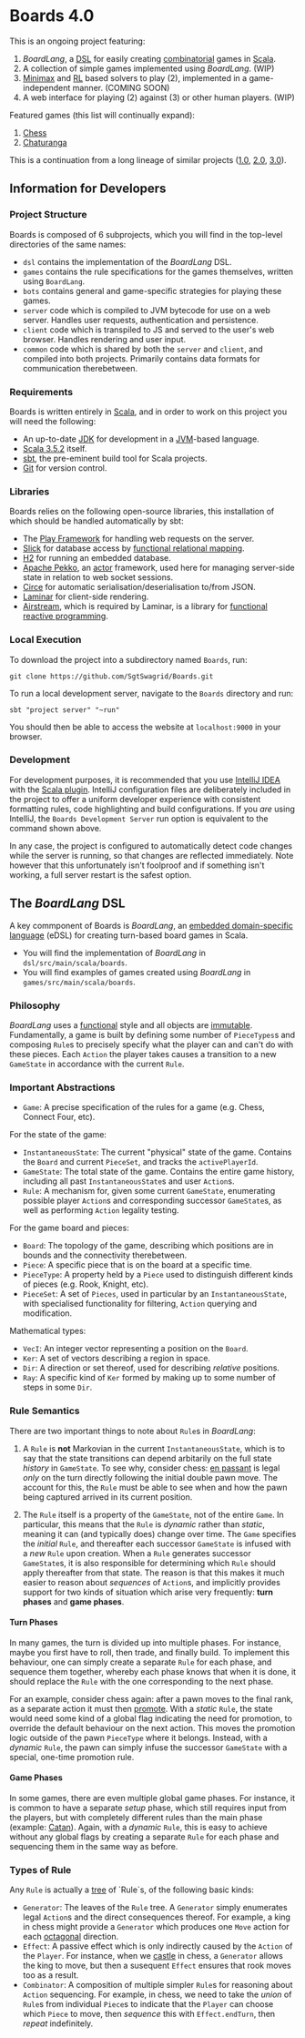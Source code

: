 # Boards 4.0

This is an ongoing project featuring:
1. _BoardLang_, a [DSL](https://en.wikipedia.org/wiki/Domain-specific_language) for easily creating [combinatorial](https://brilliant.org/wiki/combinatorial-games-definition/) games in [Scala](https://www.scala-lang.org/).
2. A collection of simple games implemented using _BoardLang_. (WIP)
3. [Minimax](https://en.wikipedia.org/wiki/Minimax) and [RL](https://en.wikipedia.org/wiki/Reinforcement_learning) based solvers to play (2), implemented in a game-independent manner. (COMING SOON)
4. A web interface for playing (2) against (3) or other human players. (WIP)

Featured games (this list will continually expand):
1. [Chess](https://en.wikipedia.org/wiki/Chess)
2. [Chaturanga](https://en.wikipedia.org/wiki/Chaturanga)

This is a continuation from a long lineage of similar projects ([1.0](https://github.com/SgtSwagrid/boards-1.0), [2.0](https://github.com/SgtSwagrid/boards-2.0), [3.0](https://github.com/SgtSwagrid/boards-3.0)).

## Information for Developers

### Project Structure

Boards is composed of 6 subprojects, which you will find in the top-level directories of the same names:
* `dsl` contains the implementation of the _BoardLang_ DSL.
* `games` contains the rule specifications for the games themselves, written using `BoardLang`.
* `bots` contains general and game-specific strategies for playing these games.
* `server` code which is compiled to JVM bytecode for use on a web server. Handles user requests, authentication and persistence.
* `client` code which is transpiled to JS and served to the user's web browser. Handles rendering and user input.
* `common` code which is shared by both the `server` and `client`, and compiled into both projects. Primarily contains data formats for communication therebetween.

### Requirements

Boards is written entirely in [Scala](https://www.scala-lang.org/), and in order to work on this project you will need the following:
* An up-to-date [JDK](https://www.oracle.com/java/technologies/downloads/) for development in a [JVM](https://en.wikipedia.org/wiki/Java_virtual_machine)-based language.
* [Scala 3.5.2](https://www.scala-lang.org/) itself.
* [sbt](https://www.scala-sbt.org/), the pre-eminent build tool for Scala projects.
* [Git](https://git-scm.com/) for version control.

### Libraries

Boards relies on the following open-source libraries, this installation of which should be handled automatically by sbt:

* The [Play Framework](https://www.playframework.com/) for handling web requests on the server.
* [Slick](https://scala-slick.org/) for database access by [functional relational mapping](https://pekko.apache.org/docs/pekko/current/general/actors.html).
* [H2](https://www.h2database.com/html/main.html) for running an embedded database.
* [Apache Pekko](https://pekko.apache.org/), an [actor](https://pekko.apache.org/docs/pekko/current/general/actors.html) framework, used here for managing server-side state in relation to web socket sessions.
* [Circe](https://circe.github.io/circe/) for automatic serialisation/deserialisation to/from JSON.
* [Laminar](https://laminar.dev/) for client-side rendering.
* [Airstream](https://github.com/raquo/Airstream), which is required by Laminar, is a library for [functional reactive programming](https://en.wikipedia.org/wiki/Functional_reactive_programming).

### Local Execution

To download the project into a subdirectory named `Boards`, run:
```
git clone https://github.com/SgtSwagrid/Boards.git
```

To run a local development server, navigate to the `Boards` directory and run:
```
sbt "project server" "~run"
```
You should then be able to access the website at `localhost:9000` in your browser.

### Development

For development purposes, it is recommended that you use [IntelliJ IDEA](https://www.jetbrains.com/idea/) with the [Scala plugin](https://plugins.jetbrains.com/plugin/1347-scala). IntelliJ configuration files are deliberately included in the project to offer a uniform developer experience with consistent formatting rules, code highlighting and build configurations. If you _are_ using IntelliJ, the `Boards Development Server` run option is equivalent to the command shown above.

In any case, the project is configured to automatically detect code changes while the server is running, so that changes are reflected immediately. Note however that this unfortunately isn't foolproof and if something isn't working, a full server restart is the safest option.

## The _BoardLang_ DSL

A key commponent of Boards is _BoardLang_, an [embedded domain-specific language](https://en.wikipedia.org/wiki/Domain-specific_language) (eDSL) for creating turn-based board games in Scala.
* You will find the implementation of _BoardLang_ in `dsl/src/main/scala/boards`.
* You will find examples of games created using _BoardLang_ in `games/src/main/scala/boards`.

### Philosophy

_BoardLang_ uses a [functional](https://en.wikipedia.org/wiki/Functional_programming) style and all objects are [immutable](https://en.wikipedia.org/wiki/Immutable_object). Fundamentally, a game is built by defining some number of `PieceTypes`s and composing `Rule`s to precisely specify what the player can and can't do with these pieces. Each `Action` the player takes causes a transition to a new `GameState` in accordance with the current `Rule`.

### Important Abstractions

* `Game`: A precise specification of the rules for a game (e.g. Chess, Connect Four, etc).

For the state of the game:
* `InstantaneousState`: The current "physical" state of the game. Contains the `Board` and current `PieceSet`, and tracks the `activePlayerId`.
* `GameState`: The total state of the game. Contains the entire game history, including all past `InstantaneousState`s and user `Action`s.
* `Rule`: A mechanism for, given some current `GameState`, enumerating possible player `Action`s and corresponding successor `GameState`s, as well as performing `Action` legality testing.

For the game board and pieces:
* `Board`: The topology of the game, describing which positions are in bounds and the connectivity therebetween.
* `Piece`: A specific piece that is on the board at a specific time.
* `PieceType`: A property held by a `Piece` used to distinguish different kinds of pieces (e.g. Rook, Knight, etc).
* `PieceSet`: A set of `Pieces`, used in particular by an `InstantaneousState`, with specialised functionality for filtering, `Action` querying and modification.

Mathematical types:
* `VecI`: An integer vector representing a position on the `Board`.
* `Ker`: A set of vectors describing a region in space.
* `Dir`: A direction or set thereof, used for describing _relative_ positions.
* `Ray`: A specific kind of `Ker` formed by making up to some number of steps in some `Dir`.

### Rule Semantics

There are two important things to note about `Rule`s in _BoardLang_:

1. A `Rule` is **not** Markovian in the current `InstantaneousState`, which is to say that the state transitions can depend arbitarily on the full state _history_ in `GameState`. To see why, consider chess: [en passant](https://www.chess.com/terms/en-passant) is legal _only_ on the turn directly following the initial double pawn move. The account for this, the `Rule` must be able to see when and how the pawn being captured arrived in its current position.

2. The `Rule` itself is a property of the `GameState`, not of the entire `Game`. In particular, this means that the `Rule` is _dynamic_ rather than _static_, meaning it can (and typically does) change over time. The `Game` specifies the _initial_ `Rule`, and thereafter each successor `GameState` is infused with a _new_ `Rule` upon creation. When a `Rule` generates successor `GameState`s, it is also responsible for determining which `Rule` should apply thereafter from that state. The reason is that this makes it much easier to reason about _sequences_ of `Action`s, and implicitly provides support for two kinds of situation which arise very frequently: **turn phases** and **game phases**.

#### Turn Phases

In many games, the turn is divided up into multiple phases. For instance, maybe you first have to roll, then trade, and finally build. To implement this behaviour, one can simply create a separate `Rule` for each phase, and sequence them together, whereby each phase knows that when it is done, it should replace the `Rule` with the one corresponding to the next phase.

For an example, consider chess again: after a pawn moves to the final rank, as a separate action it must then [promote](https://www.chess.com/terms/pawn-promotion). With a _static_ `Rule`, the state would need some kind of a global flag indicating the need for promotion, to override the default behaviour on the next action. This moves the promotion logic outside of the pawn `PieceType` where it belongs. Instead, with a _dynamic_ `Rule`, the pawn can simply infuse the successor `GameState` with a special, one-time promotion rule.

#### Game Phases

In some games, there are even multiple global game phases. For instance, it is common to have a separate _setup_ phase, which still requires input from the players, but with completely different rules than the main phase (example: [Catan](https://www.catan.com/)). Again, with a _dynamic_ `Rule`, this is easy to achieve without any global flags by creating a separate `Rule` for each phase and sequencing them in the same way as before.

### Types of Rule

Any `Rule` is actually a [tree](https://en.wikipedia.org/wiki/Tree_(abstract_data_type)) of `Rule`s, of the following basic kinds:
* `Generator`: The leaves of the `Rule` tree. A `Generator` simply enumerates legal `Action`s and the direct consequences thereof. For example, a king in chess might provide a `Generator` which produces one `Move` action for each [octagonal](https://www.researchgate.net/figure/A-2-d-octagon-and-its-four-Octagonal-directions-Observe-that-octagonal-directions-within_fig1_332078957) direction.
* `Effect`: A passive effect which is only indirectly caused by the `Action` of the `Player`. For instance, when we [castle](https://www.chess.com/terms/castling-chess) in chess, a `Generator` allows the king to move, but then a susequent `Effect` ensures that rook moves too as a result.
* `Combinator`: A composition of multiple simpler `Rule`s for reasoning about `Action` sequencing. For example, in chess, we need to take the _union_ of `Rule`s from individual `Piece`s to indicate that the `Player` can choose which `Piece` to move, then _sequence_ this with `Effect.endTurn`, then _repeat_ indefinitely.
